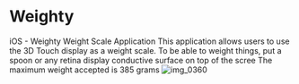 # Weighty
iOS - Weighty Weight Scale Application
This application allows users to use the 3D Touch display as a weight scale.
To be able to weight things, put a spoon or any retina display conductive surface on top of the scree
The maximum weight accepted is 385 grams
![img_0360](https://cloud.githubusercontent.com/assets/16735725/26028229/48fab36c-37ea-11e7-95ac-d9fab57c05a5.PNG)
